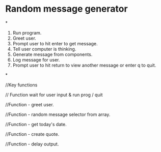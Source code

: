 # Random message generator

\*

1. Run program.
2. Greet user.
3. Prompt user to hit enter to get message.
4. Tell user computer is thinking.
5. Generate message from components.
6. Log message for user.
7. Prompt user to hit return to view another message or enter q to quit.

\*

//Key functions

// Function wait for user input & run prog / quit

//Function - greet user.

//Function - random message selector from array.

//Function - get today's date.

//Function - create quote.

//Function - delay output.

